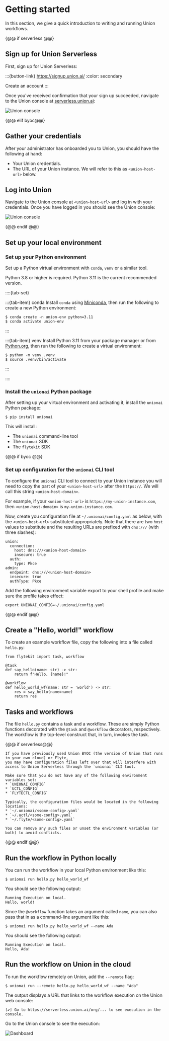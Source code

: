 # Getting started

In this section, we give a quick introduction to writing and running Union workflows.

{@@ if serverless @@}

## Sign up for Union Serverless

First, sign up for Union Serverless:

:::{button-link} https://signup.union.ai/
:color: secondary

Create an account
:::

Once you've received confirmation that your sign up succeeded, navigate to
the Union console at [serverless.union.ai](https://serverless.union.ai):

![Union console](/_static/images/dashboard.png)

{@@ elif byoc@@}

## Gather your credentials

After your administrator has onboarded you to Union, you should have the following at hand:

* Your Union credentials.
* The URL of your Union instance. We will refer to this as `<union-host-url>` below.

## Log into Union

Navigate to the Union console at `<union-host-url>` and log in with your credentials.
Once you have logged in you should see the Union console:

![Union console](/_static/images/union-byoc-home.png)

{@@ endif @@}

## Set up your local environment

### Set up your Python environment

Set up a Python virtual environment with `conda`, `venv` or a similar tool.

Python 3.8 or higher is required. Python 3.11 is the current recommended version.

::::{tab-set}

:::{tab-item} conda
Install `conda` using [Miniconda](https://docs.anaconda.com/free/miniconda/index.html), then run the following to create
a new Python environment:

```{code-block} shell
$ conda create -n union-env python=3.11
$ conda activate union-env
```
:::

:::{tab-item} venv
Install Python 3.11 from your package manager or from [Python.org](https://www.python.org/downloads/), then run the following to create a virtual environment:

```{code-block} shell
$ python -m venv .venv
$ source .venv/bin/activate
```
:::

::::

### Install the `unionai` Python package

After setting up your virtual environment and activating it, install the `unionai` Python package::

```{code-block} shell
$ pip install unionai
```

This will install:
* The `unionai` command-line tool
* The `unionai` SDK
* The `flytekit` SDK

{@@ if byoc @@}

### Set up configuration for the `unionai` CLI tool

To configure the `unionai` CLI tool to connect to your Union instance you will need to copy the part of your `<union-host-url>` after the `https://`.
We will call this string `<union-host-domain>`.

For example, if your `<union-host-url>` is `https://my-union-instance.com`, then `<union-host-domain>` is `my-union-instance.com`.

Now, create you configuration file at `~/.unionai/config.yaml` as below, with the `<union-host-url>` substituted appropriately.
Note that there are two `host` values to substitute and the resulting URLs are prefixed with `dns:///` (with three slashes):

```{code-block} yaml
union:
  connection:
    host: dns:///<union-host-domain>
    insecure: true
  auth:
    type: Pkce
admin:
  endpoint: dns:///<union-host-domain>
  insecure: true
  authType: Pkce
```

Add the following environment variable export to your shell profile and make sure the profile takes effect:

```{code-block} shell
export UNIONAI_CONFIG=~/.unionai/config.yaml
```

{@@ endif @@}

## Create a "Hello, world!" workflow

To create an example workflow file, copy the following into a file called `hello.py`:

```{code-block} python
from flytekit import task, workflow

@task
def say_hello(name: str) -> str:
    return f"Hello, {name}!"

@workflow
def hello_world_wf(name: str = 'world') -> str:
    res = say_hello(name=name)
    return res
```

## Tasks and workflows

The file `hello.py` contains a task and a workflow.
These are simply Python functions decorated with the `@task` and `@workflow` decorators, respectively.
The workflow is the top-level construct that, in turn, invokes the task.

{@@ if serverless@@}

```{warning}
If you have previously used Union BYOC (the version of Union that runs in your own cloud) or Flyte,
you may have configuration files left over that will interfere with access to Union Serverless through the `unionai` CLI tool.

Make sure that you do not have any of the following environment variables set:
* `UNIONAI_CONFIG`
* `UCTL_CONFIG`
* `FLYTECTL_CONFIG`

Typically, the configuration files would be located in the following locations:
* `~/.unionai/<some-config>.yaml`
* `~/.uctl/<some-config>.yaml`
* `~/.flyte/<some-config>.yaml`

You can remove any such files or unset the environment variables (or both) to avoid conflicts.
```

{@@ endif @@}

## Run the workflow in Python locally

You can run the workflow in your local Python environment like this:

```{code-block} shell
$ unionai run hello.py hello_world_wf
```

You should see the following output:

```{code-block} shell
Running Execution on local.
Hello, world!
```

Since the `@workflow` function takes an argument called `name`, you can also pass that in
as a command-line argument like this:

```{code-block} shell
$ unionai run hello.py hello_world_wf --name Ada
```

You should see the following output:

```{code-block} shell
Running Execution on local.
Hello, Ada!
```

## Run the workflow on Union in the cloud

To run the workflow remotely on Union, add the `--remote` flag:

```{code-block} shell
$ unionai run --remote hello.py hello_world_wf --name "Ada"
```

The output displays a URL that links to the workflow execution on the Union web console:

```{code-block} shell
[✔] Go to https://serverless.union.ai/org/... to see execution in the console.
```

Go to the Union console to see the execution:

![Dashboard](/_static/images/first-execution-byoc.png)

